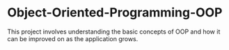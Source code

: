 # Object-Oriented-Programming-OOP
This project involves understanding the basic concepts of OOP and how it can be improved on as the application grows.
